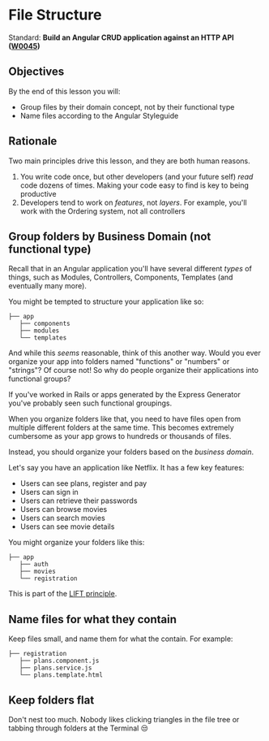 # File Structure

Standard: **Build an Angular CRUD application against an HTTP API (<a href="#">W0045</a>)**

## Objectives

By the end of this lesson you will:

- Group files by their domain concept, not by their functional type
- Name files according to the Angular Styleguide

## Rationale

Two main principles drive this lesson, and they are both human reasons.

1. You write code once, but other developers (and your future self) _read_ code dozens of times.  Making your code easy to find is key to being productive
1. Developers tend to work on _features_, not _layers_.  For example, you'll work with the Ordering system, not all controllers

## Group folders by Business Domain (not functional type)

Recall that in an Angular application you'll have several different _types_ of things, such as Modules, Controllers, Components, Templates (and eventually many more).

You might be tempted to structure your application like so:

```
├── app
   ├── components
   ├── modules
   └── templates
```

And while this _seems_ reasonable, think of this another way.  Would you ever organize your app into folders named "functions" or "numbers" or "strings"?  Of course not!  So why do people organize their applications into functional groups?

If you've worked in Rails or apps generated by the Express Generator you've probably seen such functional groupings.

When you organize folders like that, you need to have files open from multiple different folders at the same time.  This becomes extremely cumbersome as your app grows to hundreds or thousands of files.

Instead, you should organize your folders based on the _business domain_.

Let's say you have an application like Netflix.  It has a few key features:

- Users can see plans, register and pay
- Users can sign in
- Users can retrieve their passwords
- Users can browse movies
- Users can search movies
- Users can see movie details

You might organize your folders like this:

```
├── app
   ├── auth
   ├── movies
   └── registration
```

This is part of the [LIFT principle](https://github.com/johnpapa/angular-styleguide/tree/master/a1#application-structure-lift-principle).

## Name files for what they contain

Keep files small, and name them for what the contain.  For example:

```
├── registration
   ├── plans.component.js
   ├── plans.service.js
   └── plans.template.html
```

## Keep folders flat

Don't nest too much.  Nobody likes clicking triangles in the file tree or tabbing through folders at the Terminal 😒
